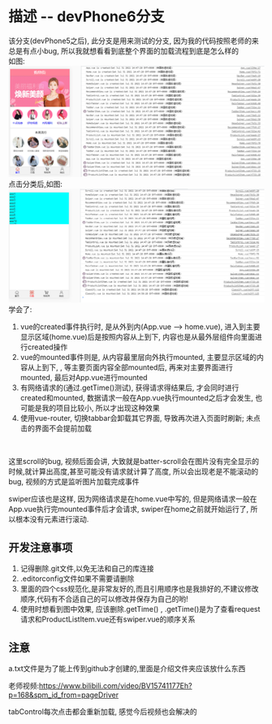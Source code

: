 # 描述 -- devPhone6分支
该分支(devPhone5之后), 此分支是用来测试的分支, 因为我的代码按照老师的来总是有点小bug, 所以我就想看看到底整个界面的加载流程到底是怎么样的
<br/>
如图:
![](1.png)
<br/>
点击分类后,如图:
![](2.png)
<br/>
学会了:

1. vue的created事件执行时, 是从外到内(App.vue --> home.vue), 进入到主要显示区域(home.vue)后是按照内容从上到下, 内容也是从最外层组件向里面进行created操作
2. vue的mounted事件则是, 从内容最里层向外执行mounted, 主要显示区域的内容从上到下, , 等主要页面内容全部mounted后, 再来对主要界面进行mounted, 最后对App.vue进行mounted
3. 有网络请求的(通过.getTime()测试), 获得请求得结果后, 才会同时进行created和mounted, 数据请求一般在App.vue执行mounted之后才会发生, 也可能是我的项目比较小, 所以才出现这种效果
4. 使用vue-router, 切换tabbar会卸载其它界面, 导致再次进入页面时刷新; 未点击的界面不会提前加载

<br/>

这里scroll的bug, 视频后面会讲, 大致就是batter-scroll会在图片没有完全显示的时候,就计算出高度,甚至可能没有请求就计算了高度, 所以会出现老是不能滚动的bug, 视频的方式是监听图片加载完成事件

swiper应该也是这样, 因为网络请求是在home.vue中写的, 但是网络请求一般在App.vue执行完mounted事件后才会请求, swiper在home之前就开始运行了, 所以根本没有元素进行滚动.

## 开发注意事项
1. 记得删除.git文件,以免无法和自己的库连接
2. .editorconfig文件如果不需要请删除
3. 里面的四个css规范化,是非常友好的,而且引用顺序也是我排好的,不建议修改顺序,代码有不合适自己的可以修改并保存为自己的哟!
4. 使用时想看到图中效果, 应该删除.getTime() , .getTime()是为了查看request请求和ProductListItem.vue还有swiper.vue的顺序关系

## 注意
a.txt文件是为了能上传到github才创建的,里面是介绍文件夹应该放什么东西

老师视频:https://www.bilibili.com/video/BV15741177Eh?p=168&spm_id_from=pageDriver

tabControl每次点击都会重新加载, 感觉今后视频也会解决的

